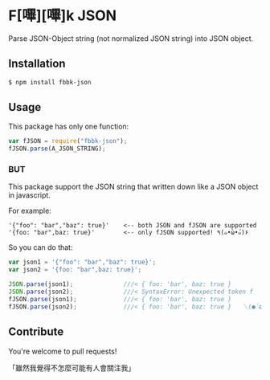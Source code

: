 # F[嗶][嗶]k JSON

Parse JSON-Object string (not normalized JSON string) into JSON object.

## Installation

```sh
$ npm install fbbk-json
```

## Usage

This package has only one function:

```javascript
var fJSON = require("fbbk-json");
fJSON.parse(A_JSON_STRING);
```

### BUT

This package support the JSON string that written down like a JSON object in javascript.

For example:

```
'{"foo": "bar","baz": true}'    <-- both JSON and fJSON are supported
'{foo: "bar",baz: true}'        <-- only fJSON supported! ٩(๑•̀ω•́๑)۶
```

So you can do that:

```javascript
var json1 = '{"foo": "bar","baz": true}';
var json2 = '{foo: "bar",baz: true}';

JSON.parse(json1);              ///< { foo: 'bar', baz: true }
JSON.parse(json2);              ///< SyntaxError: Unexpected token f
fJSON.parse(json1);             ///< { foo: 'bar', baz: true }
fJSON.parse(json2);             ///< { foo: 'bar', baz: true }   ＼(●´ϖ`●)／
```

## Contribute

You're welcome to pull requests!

「雖然我覺得不怎麼可能有人會關注我」
